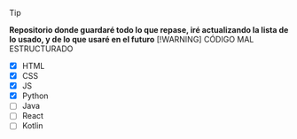 > [!TIP]
> **Repositorio donde guardaré todo lo que repase, iré actualizando la lista de lo usado, y de lo que usaré en el futuro**
> [!WARNING]
> CÓDIGO MAL ESTRUCTURADO
- [x] HTML
- [X] CSS
- [X] JS
- [X] Python
- [ ] Java
- [ ] React
- [ ] Kotlin
